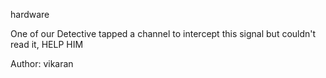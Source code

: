 hardware

One of our Detective tapped a channel to intercept this signal but couldn't read it, HELP HIM

Author: vikaran
